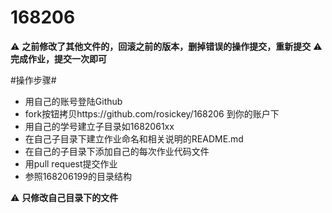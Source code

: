 # 168206

:warning: **之前修改了其他文件的，回滚之前的版本，删掉错误的操作提交，重新提交**
:warning: **完成作业，提交一次即可**

#操作步骤#
 - 用自己的账号登陆Github
 - fork按钮拷贝https://github.com/rosickey/168206 到你的账户下
 - 用自己的学号建立子目录如1682061xx
 - 在自己子目录下建立作业命名和相关说明的README.md
 - 在自己的子目录下添加自己的每次作业代码文件
 - 用pull request提交作业
 - 参照168206199的目录结构
 
 :warning: **只修改自己目录下的文件**
 
 
